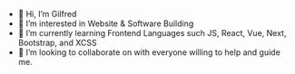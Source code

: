 - 👋 Hi, I’m Gilfred
- 👀 I’m interested in Website & Software Building
- 🌱 I’m currently learning Frontend Languages such JS, React, Vue, Next, Bootstrap, and XCSS
- 💞️ I’m looking to collaborate on with everyone willing to help and guide me.

<!---
glfrd/glfrd is a ✨ special ✨ repository because its `README.md` (this file) appears on your GitHub profile.
You can click the Preview link to take a look at your changes.
--->
